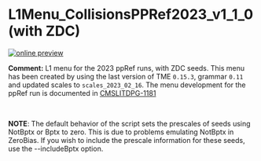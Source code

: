 # L1Menu_CollisionsPPRef2023_v1_1_0 (with ZDC)

[![online preview](https://img.shields.io/badge/Online%20preview-click%20here-blue)](https://htmlpreview.github.io/?https://github.com/cms-l1-dpg/L1MenuRun3/blob/master/development/L1Menu_CollisionsPPRef2023_v1_1_0/L1Menu_CollisionsPPRef2023_v1_1_0.html)

**Comment:** 
L1 menu for the 2023 ppRef runs, with ZDC seeds.
This menu has been created by using the last version of TME `0.15.3`, grammar `0.11` and updated scales to `scales_2023_02_16`.
The menu development for the ppRef run is documented in [CMSLITDPG-1181](https://its.cern.ch/jira/browse/CMSLITDPG-1181)

<br/>

**NOTE**: The default behavior of the script sets the prescales of seeds using NotBptx or Bptx to zero. This is due to problems emulating NotBptx in ZeroBias. If you wish to include the prescale information for these seeds, use the --includeBptx option.

